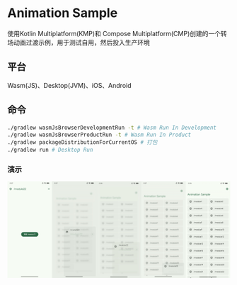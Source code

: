 # Animation Sample
使用Kotlin Multiplatform(KMP)和 Compose Multiplatform(CMP)创建的一个转场动画过渡示例，用于测试自用，然后投入生产环境

## 平台
Wasm(JS)、Desktop(JVM)、iOS、Android

## 命令
```bash
./gradlew wasmJsBrowserDevelopmentRun -t # Wasm Run In Development
./gradlew wasmJsBrowserProductRun -t # Wasm Run In Product
./gradlew packageDistributionForCurrentOS # 打包
./gradlew run # Desktop Run
```


### 演示
![截图](/src/shot.jpg)